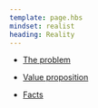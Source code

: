 ```yaml
---
template: page.hbs
mindset: realist
heading: Reality
---
```


* [The problem](./the-problem)

* [Value proposition](./the-value-proposition)

* [Facts](./the-facts)

